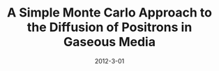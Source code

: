 ---
title: "A Simple Monte Carlo Approach to the Diffusion of Positrons in Gaseous Media"
collection: publications
date: 2012-3-01
year: 2012
venue: 'Proceedings of the International Workshop on Positrons in Astrophysics (Astropositron)'
paperurl: 'http://userpages.irap.omp.eu/~pvonballmoos/astropositron/presentations_files/Girardi-Schappo.pdf'
citation: ' <u>M. Girardi-Schappo</u>,  W. Tenfen,  F. Arretche,  (2012):<i>A Simple Monte Carlo Approach to the Diffusion of Positrons in Gaseous Media.</i> <b>Proceedings of the International Workshop on Positrons in Astrophysics (Astropositron)</b>.'
pubtype:  proceedings
---